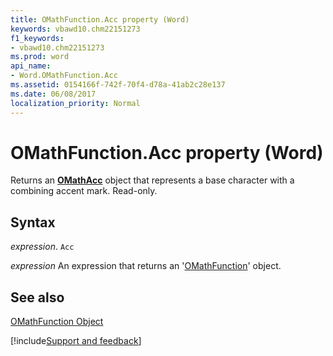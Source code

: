 ```yaml
---
title: OMathFunction.Acc property (Word)
keywords: vbawd10.chm22151273
f1_keywords:
- vbawd10.chm22151273
ms.prod: word
api_name:
- Word.OMathFunction.Acc
ms.assetid: 0154166f-742f-70f4-d78a-41ab2c28e137
ms.date: 06/08/2017
localization_priority: Normal
---
```



# OMathFunction.Acc property (Word)

Returns an  **[OMathAcc](Word.OMathAcc.md)** object that represents a base character with a combining accent mark. Read-only.


## Syntax

_expression_. `Acc`

 _expression_ An expression that returns an '[OMathFunction](Word.OMathFunction.md)' object.


## See also


[OMathFunction Object](Word.OMathFunction.md)

[!include[Support and feedback](~/includes/feedback-boilerplate.md)]